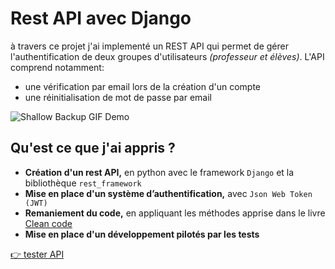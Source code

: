 # Rest API avec Django

à travers ce projet j'ai implementé un REST API qui permet de gérer l'authentification de deux groupes d'utilisateurs *(professeur et élèves)*. L'API comprend notamment:

- une vérification par email lors de la création d'un compte
- une réinitialisation de mot de passe par email

![Shallow Backup GIF Demo](img/shallow-backup-demo.gif)


## Qu'est ce que j'ai appris **?**

- **Création d'un rest API,** en python avec le framework `Django` et la bibliothèque `rest_framework`
- **Mise en place d'un système d’authentification,** avec `Json Web Token (JWT)`
- **Remaniement du code,** en appliquant les méthodes  apprise dans le livre [Clean code](https://www.amazon.fr/Clean-Code-Handbook-Software-Craftsmanship/dp/0132350882)
- **Mise en place d'un développement pilotés par les tests**

[👉 tester API](https://rest-api-auth-app.herokuapp.com/)
